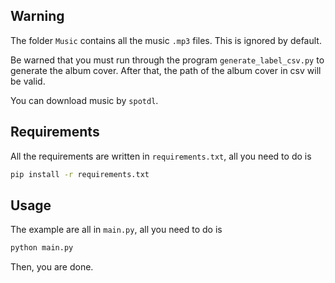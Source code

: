 ## Warning

The folder `Music` contains all the music `.mp3` files. This is ignored by default.

Be warned that you must run through the program `generate_label_csv.py` to generate the album cover. After that, the path of the album cover in csv will be valid.

You can download music by `spotdl`.

## Requirements

All the requirements are written in `requirements.txt`, all you need to do is

```bash
pip install -r requirements.txt
```

## Usage

The example are all in `main.py`, all you need to do is

```python
python main.py
```

Then, you are done.
